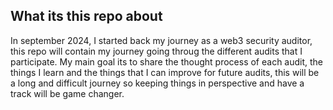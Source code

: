 ## What its this repo about

In september 2024, I started back my journey as a web3 security auditor, this repo will contain my journey going throug the different audits that I participate.
My main goal its to share the thought process of each audit, the things I learn and the things that I can improve for future audits, this will be a long and difficult journey so keeping things in perspective and have a track will be game changer.
